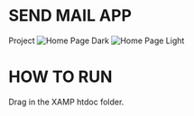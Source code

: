 # SEND MAIL APP

Project
![Home Page Dark](https://i.ibb.co/dm4g7HF/Home.png)
![Home Page Light](https://i.ibb.co/zbjWX0N/Home-Light.png)

# HOW TO RUN

Drag in the XAMP htdoc folder.